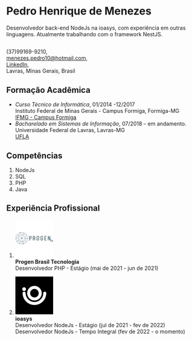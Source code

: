 # Pedro Henrique de Menezes
Desenvolvedor back-end NodeJs na ioasys, com experiência em outras linguagens. Atualmente trabalhando com o framework NestJS.
##

(37)99169-9210,  
menezes.pedro10@hotmail.com,  
[LinkedIn](https://www.linkedin.com/in/pedrumenezes "LinkedIn"),  
Lavras, Minas Gerais, Brasil  

## Formação Acadêmica
- *Curso Técnico de Informática*, 01/2014 -12/2017  
  Instituto Federal de Minas Gerais - Campus Formiga, Formiga-MG  
  [IFMG - Campus Formiga](https://https://www.formiga.ifmg.edu.br/ "IFMG")  
- *Bacharelado em Sistemas de Informação*, 07/2018 – em andamento.  
  Universidade Federal de Lavras, Lavras-MG  
  [UFLA](https://ufla.br "UFLA")  

## Competências
1. NodeJs
2. SQL
3. PHP
4. Java

## Experiência Profissional
1. ![progen](progen.jpeg "progen")   
**Progen Brasil Tecnologia**  
Desenvolvedor PHP - Estágio (mai de 2021 - jun de 2021)

2. ![ioasys](ioasys.jpeg "ioasys")  
**ioasys**  
Desenvolvedor NodeJs - Estágio (jul de 2021 - fev de 2022)  
Desenvolvedor NodeJs - Tempo Integral (fev de 2022 - o momento)
